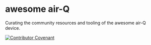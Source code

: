 # awesome air-Q
Curating the community resources and tooling of the awesome air-Q device.

[![Contributor Covenant](https://img.shields.io/badge/Contributor%20Covenant-2.1-4baaaa.svg)](code_of_conduct.md)
